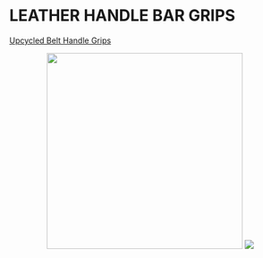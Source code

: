 # LEATHER HANDLE BAR GRIPS

[Upcycled Belt Handle Grips](https://bicycleobsession.wordpress.com/2014/08/19/create-your-own-diy-leather-bicycle-grips/)

<p align="center">
  <img src="https://bicycleobsession.files.wordpress.com/2014/08/imgp4290.jpg" width="350"/>
  <img src="https://bicycleobsession.files.wordpress.com/2014/08/imgp4287.jpg width="350"/>
</p>
